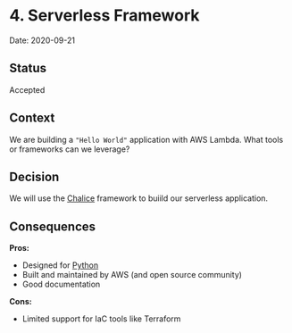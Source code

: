 # 4. Serverless Framework

Date: 2020-09-21

## Status

Accepted

## Context

We are building a `"Hello World"` application with AWS Lambda. What
tools or frameworks can we leverage?

## Decision

We will use the [Chalice] framework to buiild our serverless
application.

## Consequences

**Pros:**

* Designed for [Python]
* Built and maintained by AWS (and open source community)
* Good documentation

**Cons:**

* Limited support for IaC tools like Terraform

[Chalice]: https://aws.github.io/chalice/
[Python]: https://www.python.org/downloads/release/python-380/